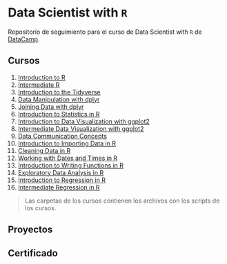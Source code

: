 # Data Scientist with `R`

Repositorio de seguimiento para el curso de Data Scientist with `R` de [DataCamp](https://www.datacamp.com/tracks/data-scientist-with-r).

## Cursos
1. [Introduction to R]()
2. [Intermediate R](./Intermediate%20R/)
3. [Introduction to the Tidyverse](./Introduction%20to%20the%20Tidyverse/)
4. [Data Manipulation with dplyr](./Data%20Manipulation%20with%20dplyr/)
5. [Joining Data with dplyr](./Joining%20Data%20with%20dplyr/)
6. [Introduction to Statistics in R](./Introduction%20to%20Statistics%20in%20R/)
7. [Introduction to Data Visualization with ggplot2](./Introduction%20to%20Data%20Visualization%20with%20ggplot2/)
8. [Intermediate Data Visualization with ggplot2](./Intermediate%20Data%20Visualization%20with%20ggplot2/)
9. [Data Communication Concepts](./Data%20Communication%20Concepts/)
10. [Introduction to Importing Data in R](./Introduction%20to%20Importing%20Data%20in%20R/)
11. [Cleaning Data in R](./Cleaning%20Data%20in%20R/)
12. [Working with Dates and Times in R](./Working%20with%20Dates%20and%20Times%20in%20R/)
13. [Introduction to Writing Functions in R](./Introduction%20to%20Writing%20Functions%20in%20R/)
14. [Exploratory Data Analysis in R](./Exploratory%20Data%20Analysis%20in%20R/)
15. [Introduction to Regression in R](./Introduction%20to%20Regression%20in%20R/)
16. [Intermediate Regression in R](./Intermediate%20Regression%20in%20R/)

> Las carpetas de los cursos contienen los archivos con los scripts de los cursos.

## Proyectos

## Certificado
